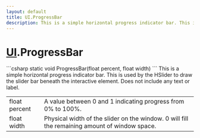```yaml
---
layout: default
title: UI.ProgressBar
description: This is a simple horizontal progress indicator bar. This is used by the HSlider to draw the slider bar beneath the interactive element. Does not include any text or label.
---
```

# [UI]({{site.url}}/Pages/StereoKit/UI.html).ProgressBar

<div class='signature' markdown='1'>
```csharp
static void ProgressBar(float percent, float width)
```
This is a simple horizontal progress indicator bar. This
is used by the HSlider to draw the slider bar beneath the
interactive element. Does not include any text or label.
</div>

|  |  |
|--|--|
|float percent|A value between 0 and 1 indicating progress             from 0% to 100%.|
|float width|Physical width of the slider on the window. 0             will fill the remaining amount of window space.|




